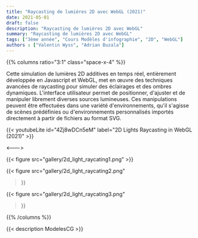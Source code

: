 ```yaml
---
title: "Raycasting de lumières 2D avec WebGL (2021)"
date: 2021-05-01
draft: false
description: "Raycasting de lumières 2D avec WebGL"
summary: "Raycasting de lumières 2D avec WebGL"
tags: ["3ème année", "Cours Modèles d'infographie", "2D", "WebGL"]
authors : ["Valentin Wyss", "Adrian Buzala"]
---
```


{{% columns ratio="3:1" class="space-x-4" %}} <!-- begin columns block -->

Cette simulation de lumières 2D additives en temps réel, entièrement développée en Javascript et WebGL, met en œuvre des techniques avancées de raycasting pour simuler des éclairages et des ombres dynamiques.
L'interface utilisateur permet de positionner, d'ajuster et de manipuler librement diverses sources lumineuses.
Ces manipulations peuvent être effectuées dans une variété d'environnements, qu'il s'agisse de scènes prédéfinies ou d'environnements personnalisés importés directement à partir de fichiers au format SVG.

{{< youtubeLite id="4Zj8wDCn5eM" label="2D Lights Raycasting in WebGL (2021)" >}}

<---> <!-- magic separator, between columns -->

<div class="[&>figure]:my-4">
{{< figure
src="gallery/2d_light_raycating1.png"
>}}

{{< figure
src="gallery/2d_light_raycating2.png"
>}}

{{< figure
src="gallery/2d_light_raycating3.png"
>}}

</div>

{{% /columns %}}

{{< description ModelesCG >}}
